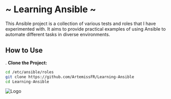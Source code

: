 # ~ Learning Ansible ~

This Ansible project is a collection of various tests and roles that I have experimented with. It aims to provide practical examples of using Ansible to automate different tasks in diverse environments.

## How to Use

. **Clone the Project:**
   ```bash
   cd /etc/ansible/roles
   git clone https://github.com/ArtemissFR/Learning-Ansible
   cd Learning-Ansible
   ```

![Logo](https://docs.ansible.com/ansible/latest/_static/images/Ansible-Mark-RGB_White.png)
